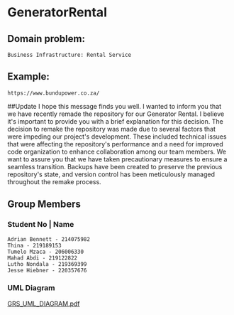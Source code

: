 # GeneratorRental

## Domain problem: 
    Business Infrastructure: Rental Service

## Example: 
    https://www.bundupower.co.za/

##Update
I hope this message finds you well. I wanted to inform you that we have recently remade the repository for our Generator Rental. I believe it's important to provide you with a brief explanation for this decision.
The decision to remake the repository was made due to several factors that were impeding our project's development. These included technical issues that were affecting the repository's performance and a need for improved code organization to enhance collaboration among our team members.
We want to assure you that we have taken precautionary measures to ensure a seamless transition. Backups have been created to preserve the previous repository's state, and version control has been meticulously managed throughout the remake process.

## Group Members
### Student No	|  Name
    Adrian Bennett - 214075982
    Thina - 219189153
    Tumelo Mzaca - 206006330
    Mahad Abdi - 219122822
    Lutho Nondala - 219369399
    Jesse Hiebner - 220357676

### UML Diagram

[GRS_UML_DIAGRAM.pdf](https://github.com/Jesse-Merold-Hiebner/ADPAssignment1/files/11161015/GRS_UML_DIAGRAM.pdf)

